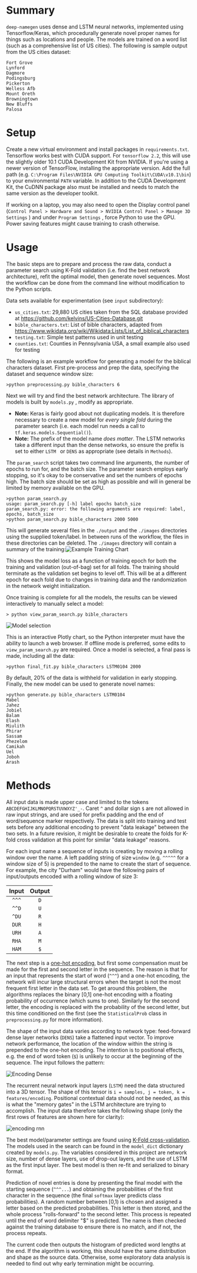 

# Summary

`deep-namegen` uses dense and LSTM neural networks, implemented using Tensorflow/Keras, which procedurally generate novel proper names for things such as locations and people. The models are trained on a word list (such as a comprehensive list of US cities). The following is sample output from the US cities dataset:

```
Fort Grove
Lynford
Dagmore
Podingsburg
Pickerton
Welless Afb
Mount Oreth
Browningtown
New Bluffs
Palosa
```

# Setup

Create a new virtual environment and install packages in `requirements.txt`. Tensorflow works best with CUDA support. For `tensorflow 2.2`, this will use the slightly older 10.1 CUDA Development Kit from NVIDIA. If you're using a newer version of TensorFlow, installing the appropriate version. Add the full path  (e.g. `C:\Program Files\NVIDIA GPU Computing Toolkit\CUDA\v10.1\bin`) to your environmental `PATH` variable. In addition to the CUDA Development Kit, the CuDNN package also must be installed and needs to match the same version as the developer toolkit.

If working on a laptop, you may also need to open the Display control panel (`Control Panel > Hardware and Sound > NVIDIA Control Panel > Manage 3D Settings` ) and under `Program Settings` , force Python to use the GPU. Power saving features might cause training to crash otherwise.

# Usage

The basic steps are to prepare and process the raw data, conduct a parameter search using K-Fold validation (i.e. find the best network architecture), refit the optimal model, then generate novel sequences. Most the workflow can be done from the command line without modification to the Python scripts.

Data sets available for experimentation (see `input` subdirectory):

- `us_cities.txt`: 29,880 US cities taken from the SQL database provided at https://github.com/kelvins/US-Cities-Database.git
- `bible_characters.txt`: List of bible characters, adapted from https://www.wikidata.org/wiki/Wikidata:Lists/List_of_biblical_characters
- `testing.txt`: Simple test patterns used in unit testing
- `counties.txt`: Counties in Pennsylvania USA, a small example also used for testing

The following is an example workflow for generating a model for the biblical characters dataset. First pre-process and prep the data, specifying the dataset and sequence window size:

```
>python preprocessing.py bible_characters 6
```

Next we will try and find the best network architecture. The library of models is built by `models.py` , modify as appropriate. 

- **Note:** Keras is fairly good about not duplicating models. It is therefore necessary to create a new model for *every single fold* during the parameter search (i.e. each model run needs a call to `tf.keras.models.Sequential()`).
- **Note:** The prefix of the model name *does matter*. The LSTM networks take a different input than the dense networks, so ensure the prefix is set to either `LSTM ` or `DENS` as appropriate (see details in `Methods`).

The `param_search` script takes two command line arguments, the number of epochs to run for, and the batch size. The parameter search employs early stopping, so it's okay to be conservative and set the numbers of epochs high. The batch size should be set as high as possible and will in general be limited by memory available on the GPU.

```
>python param_search.py
usage: param_search.py [-h] label epochs batch_size
param_search.py: error: the following arguments are required: label, epochs, batch_size
>python param_search.py bible_characters 2000 5000
```

This will generate several files in the `./output` and the `./images` directories using the supplied token/label. In between runs of the workflow, the files in these directories can be deleted. The `./images` directory will contain a summary of the training:![Example Training Chart](./example_training.png)

This shows the model loss as a function of training epoch for both the training and validation (out-of-bag) set for all folds. The training should terminate as the validation set begins to level off. This will be at a different epoch for each fold due to changes in training data and the randomization in the network weight initialization.

Once training is complete for all the models, the results can be viewed interactively to manually select a model:

```
> python view_param_search.py bible_characters
```

![Model selection](./example_selection.png)

This is an interactive Plotly chart, so the Python interpreter must have the ability to launch a web browser. If offline mode is preferred, some edits to `view_param_search.py` are required. Once a model is selected, a final pass is made, including all the data:

```
>python final_fit.py bible_characters LSTM0104 2000
```

By default, 20% of the data is withheld for validation in early stopping. Finally, the new model can be used to generate novel names:

```
>python generate.py bible_characters LSTM0104
Mabel
Jahez
Jobiel
Balam
Elash
Miulith
Phirar
Sassam
Phezelom
Camikah
Uel
Joboh
Arash
```

# Methods

All input data is made upper case and limited to the tokens `ABCDEFGHIJKLMNOPQRSTUVWXYZ'_-`. Caret `^` and dollar sign `$` are not allowed in raw input strings, and are used for prefix padding and the end of word/sequence marker respectively. The data is split into training and test sets before any additional encoding to prevent "data leakage" between the two sets. In a future revision, it might be desirable to create the folds for K-fold cross validation at this point for similar "data leakage" reasons.

For each input name a sequence of inputs is creating by moving a rolling window over the name. A left padding string of size `window` (e.g. `^^^^^` for a window size of 5) is prepended to the name to create the start of sequence. For example, the city "Durham" would have the following pairs of input/outputs encoded with a rolling window of size 3:

| Input | Output |
| :---: | :----: |
| `^^^` | `D`   |
| `^^D` | `U`   |
| `^DU` | `R`   |
| `DUR` | `H`   |
| `URH` | `A`   |
| `RHA` | `M`   |
| `HAM` | `$`   |

The next step is a [one-hot encoding](https://scikit-learn.org/stable/modules/generated/sklearn.preprocessing.OneHotEncoder.html), but first some compensation must be made for the first and second letter in the sequence. The reason is that for an input that represents the start of word (`^^^`) and a one-hot encoding, the network will incur large structural errors when the target is not the most frequent first letter in the data set. To get around this problem, the algorithms replaces the binary [0,1] one-hot encoding with a floating probability of occurrence (which sums to one). Similarly for the second letter, the encoding is replaced with the probability of the second letter, but this time conditioned on the first (see the `StatisticalProb` class in `preprocessing.py` for more information).

The shape of the input data varies according to network type: feed-forward dense layer networks (`DENS`) take a flattened input vector. To improve network performance, the location of the window within the string is prepended to the one-hot encoding. The intention is to positional effects, e.g. the end of word token (`$`) is unlikely to occur at the beginning of the sequence. The input follows the pattern:

![Encoding Dense](encoding_dense.png)

The recurrent neural network input layers (`LSTM`) need the data structured into a 3D tensor. The shape of this tensor is `i = samples, j = token, k = features/encoding`. Positional contextual data should not be needed, as this is what the "memory gates" in the LSTM architecture are trying to accomplish. The input data therefore takes the following shape (only the first rows of features are shown here for clarity):

![encoding rnn](encoding_rnn.png)

The best model/parameter settings are found using [K-Fold cross-validation](https://en.wikipedia.org/wiki/Cross-validation_(statistics)). The models used in the search can be found in the `model_dict` dictionary created by `models.py`. The variables considered in this project are network size, number of dense layers, use of drop-out layers, and the use of LSTM as the first input layer. The best model is then re-fit and serialized to binary format.

Prediction of novel entries is done by presenting the final model with the starting sequence (`^^^...`) and obtaining the probabilities of the first character in the sequence (the final `softmax` layer predicts class probabilities). A random number between [0,1) is chosen and assigned a letter based on the predicted probabilities. This letter is then stored, and the whole process "rolls-forward" to the second letter. This process is repeated until the end of word delimiter "$" is predicted. The name is then checked against the training database to ensure there is no match, and if not, the process repeats.

The current code then outputs the histogram of predicted word lengths at the end. If the algorithm is working, this should have the same distribution and shape as the source data. Otherwise, some exploratory data analysis is needed to find out why early termination might be occurring.